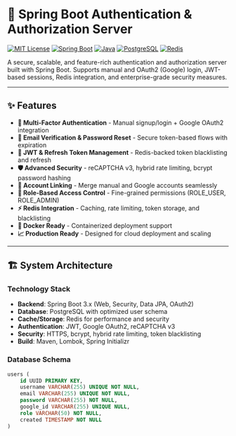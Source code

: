 # 🔐 Spring Boot Authentication & Authorization Server

[![MIT License](https://img.shields.io/badge/License-MIT-yellow.svg)](https://opensource.org/licenses/MIT)
[![Spring Boot](https://img.shields.io/badge/Spring%20Boot-3.x-brightgreen.svg)](https://spring.io/projects/spring-boot)
[![Java](https://img.shields.io/badge/Java-17+-blue.svg)](https://openjdk.org/)
[![PostgreSQL](https://img.shields.io/badge/PostgreSQL-15+-336791.svg)](https://www.postgresql.org/)
[![Redis](https://img.shields.io/badge/Redis-7+-DC382D.svg)](https://redis.io/)

A secure, scalable, and feature-rich authentication and authorization server built with Spring Boot. Supports manual and OAuth2 (Google) login, JWT-based sessions, Redis integration, and enterprise-grade security measures.

---

## ✨ Features

- **🔐 Multi-Factor Authentication** - Manual signup/login + Google OAuth2 integration
- **📧 Email Verification & Password Reset** - Secure token-based flows with expiration
- **🔄 JWT & Refresh Token Management** - Redis-backed token blacklisting and refresh
- **🛡️ Advanced Security** - reCAPTCHA v3, hybrid rate limiting, bcrypt password hashing
- **🔗 Account Linking** - Merge manual and Google accounts seamlessly
- **👥 Role-Based Access Control** - Fine-grained permissions (ROLE_USER, ROLE_ADMIN)
- **⚡ Redis Integration** - Caching, rate limiting, token storage, and blacklisting
- **🐳 Docker Ready** - Containerized deployment support
- **📈 Production Ready** - Designed for cloud deployment and scaling

---

## 🏗️ System Architecture

### Technology Stack
- **Backend**: Spring Boot 3.x (Web, Security, Data JPA, OAuth2)
- **Database**: PostgreSQL with optimized user schema
- **Cache/Storage**: Redis for performance and security
- **Authentication**: JWT, Google OAuth2, reCAPTCHA v3
- **Security**: HTTPS, bcrypt, hybrid rate limiting, token blacklisting
- **Build**: Maven, Lombok, Spring Initializr

### Database Schema
```sql
users (
    id UUID PRIMARY KEY,
    username VARCHAR(255) UNIQUE NOT NULL,
    email VARCHAR(255) UNIQUE NOT NULL,
    password VARCHAR(255) NOT NULL,
    google_id VARCHAR(255) UNIQUE NULL,
    role VARCHAR(50) NOT NULL,
    created TIMESTAMP NOT NULL
)
